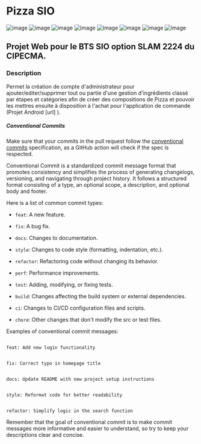 # Pizza SIO
![image](https://img.shields.io/badge/MariaDB-003545?style=for-the-badge&logo=mariadb&logoColor=white) ![image](https://img.shields.io/badge/Codeigniter-EF4223?style=for-the-badge&logo=codeigniter&logoColor=white) ![image](	https://img.shields.io/badge/Bootstrap-563D7C?style=for-the-badge&logo=bootstrap&logoColor=white) 
![image](https://img.shields.io/badge/jQuery-0769AD?style=for-the-badge&logo=jquery&logoColor=white) ![image](https://img.shields.io/badge/Visual_Studio_Code-0078D4?style=for-the-badge&logo=visual%20studio%20code&logoColor=white)
![image](	https://img.shields.io/badge/PHP-777BB4?style=for-the-badge&logo=php&logoColor=white) ![image](https://img.shields.io/badge/CSS3-1572B6?style=for-the-badge&logo=css3&logoColor=white) ![image](https://img.shields.io/badge/HTML5-E34F26?style=for-the-badge&logo=html5&logoColor=white)

## Projet Web pour le BTS SIO option SLAM 2224 du CIPECMA.
 
### Description
Permet la création de compte d'administrateur pour ajouter/editer/supprimer tout ou partie d'une gestion d'ingrédients classé par étapes et catégories afin de créer des compositions de Pizza et pouvoir les mettres ensuite à disposition à l'achat pour l'application de commande (Projet Android [url] ).
 
##### Conventional Commits
 
Make sure that your commits in the pull request follow the [conventional commits](https://www.conventionalcommits.org/en/v1.0.0/) specification, as a GitHub action will check if the spec is respected.
 
Conventional Commit is a standardized commit message format that promotes consistency and simplifies the process of generating changelogs, versioning, and navigating through project history. It follows a structured format consisting of a type, an optional scope, a description, and optional body and footer.
 
Here is a list of common commit types:
 
- `feat`: A new feature.

- `fix`: A bug fix.

- `docs`: Changes to documentation.

- `style`: Changes to code style (formatting, indentation, etc.).

- `refactor`: Refactoring code without changing its behavior.

- `perf`: Performance improvements.

- `test`: Adding, modifying, or fixing tests.

- `build`: Changes affecting the build system or external dependencies.

- `ci`: Changes to CI/CD configuration files and scripts.

- `chore`: Other changes that don't modify the src or test files.
 
Examples of conventional commit messages:
 
```

feat: Add new login functionality

```
 
```

fix: Correct typo in homepage title

```
 
```

docs: Update README with new project setup instructions

```
 
```

style: Reformat code for better readability

```
 
```

refactor: Simplify logic in the search function

```
 
Remember that the goal of conventional commit is to make commit messages more informative and easier to understand, so try to keep your descriptions clear and concise.
